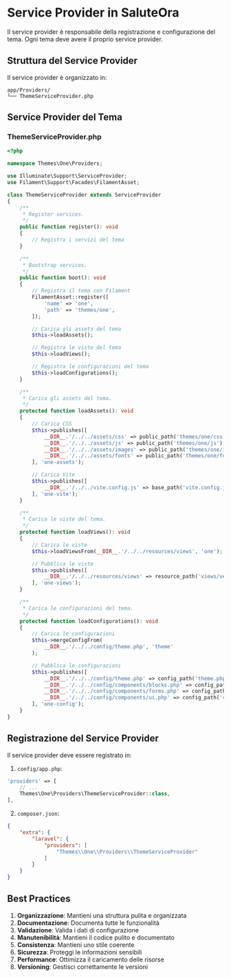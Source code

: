 # Service Provider in SaluteOra

Il service provider è responsabile della registrazione e configurazione del tema. Ogni tema deve avere il proprio service provider.

## Struttura del Service Provider

Il service provider è organizzato in:

```
app/Providers/
└── ThemeServiceProvider.php
```

## Service Provider del Tema

### ThemeServiceProvider.php
```php
<?php

namespace Themes\One\Providers;

use Illuminate\Support\ServiceProvider;
use Filament\Support\Facades\FilamentAsset;

class ThemeServiceProvider extends ServiceProvider
{
    /**
     * Register services.
     */
    public function register(): void
    {
        // Registra i servizi del tema
    }

    /**
     * Bootstrap services.
     */
    public function boot(): void
    {
        // Registra il tema con Filament
        FilamentAsset::register([
            'name' => 'one',
            'path' => 'themes/one',
        ]);

        // Carica gli assets del tema
        $this->loadAssets();

        // Registra le viste del tema
        $this->loadViews();

        // Registra le configurazioni del tema
        $this->loadConfigurations();
    }

    /**
     * Carica gli assets del tema.
     */
    protected function loadAssets(): void
    {
        // Carica CSS
        $this->publishes([
            __DIR__.'/../../assets/css' => public_path('themes/one/css'),
            __DIR__.'/../../assets/js' => public_path('themes/one/js'),
            __DIR__.'/../../assets/images' => public_path('themes/one/images'),
            __DIR__.'/../../assets/fonts' => public_path('themes/one/fonts'),
        ], 'one-assets');

        // Carica Vite
        $this->publishes([
            __DIR__.'/../../vite.config.js' => base_path('vite.config.js'),
        ], 'one-vite');
    }

    /**
     * Carica le viste del tema.
     */
    protected function loadViews(): void
    {
        // Carica le viste
        $this->loadViewsFrom(__DIR__.'/../../resources/views', 'one');

        // Pubblica le viste
        $this->publishes([
            __DIR__.'/../../resources/views' => resource_path('views/vendor/one'),
        ], 'one-views');
    }

    /**
     * Carica le configurazioni del tema.
     */
    protected function loadConfigurations(): void
    {
        // Carica le configurazioni
        $this->mergeConfigFrom(
            __DIR__.'/../../config/theme.php', 'theme'
        );

        // Pubblica le configurazioni
        $this->publishes([
            __DIR__.'/../../config/theme.php' => config_path('theme.php'),
            __DIR__.'/../../config/components/blocks.php' => config_path('components/blocks.php'),
            __DIR__.'/../../config/components/forms.php' => config_path('components/forms.php'),
            __DIR__.'/../../config/components/ui.php' => config_path('components/ui.php'),
        ], 'one-config');
    }
}
```

## Registrazione del Service Provider

Il service provider deve essere registrato in:

1. `config/app.php`:
```php
'providers' => [
    // ...
    Themes\One\Providers\ThemeServiceProvider::class,
],
```

2. `composer.json`:
```json
{
    "extra": {
        "laravel": {
            "providers": [
                "Themes\\One\\Providers\\ThemeServiceProvider"
            ]
        }
    }
}
```

## Best Practices

1. **Organizzazione**: Mantieni una struttura pulita e organizzata
2. **Documentazione**: Documenta tutte le funzionalità
3. **Validazione**: Valida i dati di configurazione
4. **Manutenibilità**: Mantieni il codice pulito e documentato
5. **Consistenza**: Mantieni uno stile coerente
6. **Sicurezza**: Proteggi le informazioni sensibili
7. **Performance**: Ottimizza il caricamento delle risorse
8. **Versioning**: Gestisci correttamente le versioni 